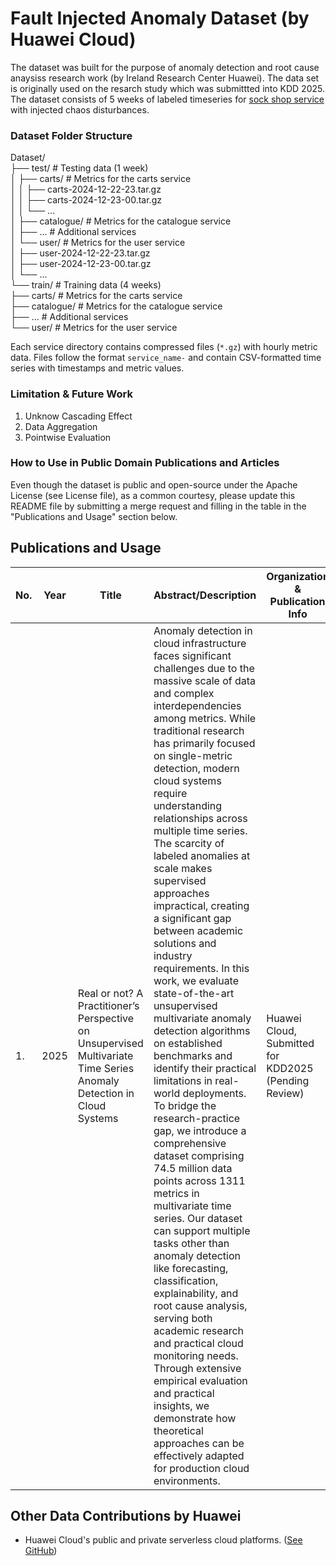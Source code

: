 # Fault Injected Anomaly Dataset (by Huawei Cloud)
The dataset was built for the purpose of anomaly detection and root cause anaysiss research work (by Ireland Research Center Huawei). The data set is originally used on the resarch study which was submittted into KDD 2025. The dataset consists of 5 weeks of labeled timeseries for [sock shop service](https://github.com/ocp-power-demos/sock-shop-demo) with injected chaos disturbances.

### Dataset Folder Structure

Dataset/<br>
├── test/ # Testing data (1 week) <br>
│ ├── carts/ # Metrics for the carts service <br>
│ │ ├── carts-2024-12-22-23.tar.gz <br>
│ │ ├── carts-2024-12-23-00.tar.gz <br>
│ │ └── ...<br>
│ ├── catalogue/ # Metrics for the catalogue service <br>
│ ├── ... # Additional services <br>
│ └── user/ # Metrics for the user service <br>
│ ├── user-2024-12-22-23.tar.gz <br>
│ ├── user-2024-12-23-00.tar.gz <br>
│ └── ...<br>
└── train/ # Training data (4 weeks)<br>
├── carts/ # Metrics for the carts service <br>
├── catalogue/ # Metrics for the catalogue service <br>
├── ... # Additional services <br>
└── user/ # Metrics for the user service <br>

Each service directory contains compressed files (`*.gz`) with hourly metric data. Files follow the format `service_name-` and contain CSV-formatted time series with timestamps and metric values.

### Limitation & Future Work
1. Unknow Cascading Effect
2. Data Aggregation
3. Pointwise Evaluation

### How to Use in Public Domain Publications and Articles
Even though the dataset is public and open-source under the Apache License (see License file), as a common courtesy, please update this README file by submitting a merge request and filling in the table in the "Publications and Usage" section below.

## Publications and Usage 

| No. | Year | Title | Abstract/Description |  Organization & Publication Info|
|-----|----- |-------|-------------|---------------|
| 1.  | 2025 | Real or not? A Practitioner’s Perspective on Unsupervised Multivariate Time Series Anomaly Detection in Cloud Systems | Anomaly detection in cloud infrastructure faces significant challenges due to the massive scale of data and complex interdependencies among metrics. While traditional research has primarily focused on single-metric detection, modern cloud systems require understanding relationships across multiple time series. The scarcity of labeled anomalies at scale makes supervised approaches impractical, creating a significant gap between academic solutions and industry requirements. In this work, we evaluate state-of-the-art unsupervised multivariate anomaly detection algorithms on established benchmarks and identify their practical limitations in real-world deployments. To bridge the research-practice gap, we introduce a comprehensive dataset comprising 74.5 million data points across 1311 metrics in multivariate time series. Our dataset can support multiple tasks other than anomaly detection like  forecasting, classification, explainability, and root cause analysis, serving both academic research and practical cloud monitoring needs. Through extensive empirical evaluation and practical insights, we demonstrate how theoretical approaches can be effectively adapted for production cloud environments. | Huawei Cloud, Submitted for KDD2025 (Pending Review) |

## Other Data Contributions by Huawei
* Huawei Cloud's public and private serverless cloud platforms. ([See GitHub](https://github.com/sir-lab/data-release))
